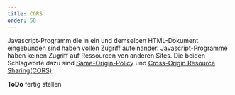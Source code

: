 ```yaml
---
title: CORS
order: 50
---
```


Javascript-Programm die in ein und demselben HTML-Dokument eingebunden
sind haben vollen Zugriff aufeinander.  Javascript-Programme haben keinen
Zugriff auf Ressourcen von anderen Sites.  Die beiden Schlagworte dazu sind
[Same-Origin-Policy](http://de.wikipedia.org/wiki/Same-Origin-Policy) und
[Cross-Origin Resource Sharing(CORS)](http://de.wikipedia.org/wiki/Cross-Origin_Resource_Sharing)

<div class="alert"><strong>ToDo</strong> fertig stellen </div>
